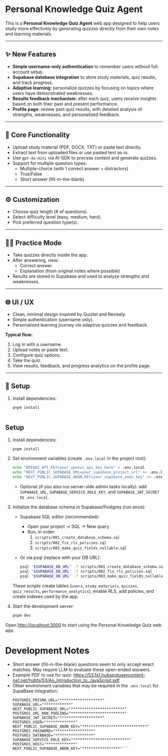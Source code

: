 # Personal Knowledge Quiz Agent

This is a **Personal Knowledge Quiz Agent** web app designed to help users study more effectively by generating quizzes directly from their own notes and learning materials.  

---

## ✨ New Features
- **Simple username-only authentication** to remember users without full account setup.  
- **Supabase database integration** to store study materials, quiz results, and track progress.  
- **Adaptive learning**: personalize quizzes by focusing on topics where users have demonstrated weaknesses.  
- **Results feedback mechanism**: after each quiz, users receive insights based on both their past and present performance.  
- **Profile page**: review past quiz results, with detailed analysis of strengths, weaknesses, and personalized feedback.  

---

## 🎯 Core Functionality
- Upload study material (PDF, DOCX, TXT) or paste text directly.  
- Extract text from uploaded files or use pasted text as-is.  
- Use `gpt-4o-mini` via AI-SDK to process content and generate quizzes.  
- Support for multiple question types:
  - Multiple-choice (with 1 correct answer + distractors)  
  - True/False  
  - Short answer (fill-in-the-blank)  

---

## ⚙️ Customization
- Choose quiz length (# of questions).  
- Select difficulty level (easy, medium, hard).  
- Pick preferred question type(s).  

---

## 🧑‍💻 Practice Mode
- Take quizzes directly inside the app.  
- After answering, view:  
  - Correct answer  
  - Explanation (from original notes where possible)  
- Results are stored in Supabase and used to analyze strengths and weaknesses.  

---

## 🌐 UI / UX
- Clean, minimal design inspired by Quizlet and Revisely.  
- Simple authentication (username only).  
- Personalized learning journey via adaptive quizzes and feedback.  

**Typical flow:**  
1. Log in with a username.  
2. Upload notes or paste text.  
3. Configure quiz options.  
4. Take the quiz.  
5. View results, feedback, and progress analytics on the profile page.  

---

## 🚀 Setup

1. Install dependencies:
   ```bash
   pnpm install



## Setup

1. Install dependencies:

   ```bash
   pnpm install
   ```

2. Set environment variables (create `.env.local` in the project root):

   ```bash
   echo "OPENAI_API_KEY=your_openai_api_key_here" > .env.local
   echo "NEXT_PUBLIC_SUPABASE_URL=your_supabase_project_url" >> .env.local
   echo "NEXT_PUBLIC_SUPABASE_ANON_KEY=your_supabase_anon_key" >> .env.local
   ```

   - Optional (if you also run server-side admin tasks locally): add `SUPABASE_URL`, `SUPABASE_SERVICE_ROLE_KEY`, and `SUPABASE_JWT_SECRET` to `.env.local`.

3. Initialize the database schema in Supabase/Postgres (run once):

   - Supabase SQL editor (recommended):
     - Open your project → SQL → New query
     - Run, in order:
       1) `scripts/001_create_database_schema.sql`
       2) `scripts/002_fix_rls_policies.sql`
       3) `scripts/003_make_quiz_fields_nullable.sql`

   - Or via psql (replace with your DB URL):

     ```bash
     psql "$SUPABASE_DB_URL" -f scripts/001_create_database_schema.sql
     psql "$SUPABASE_DB_URL" -f scripts/002_fix_rls_policies.sql
     psql "$SUPABASE_DB_URL" -f scripts/003_make_quiz_fields_nullable.sql
     ```

   These scripts create tables (`users`, `study_materials`, `quizzes`, `quiz_results`, `performance_analytics`), enable RLS, add policies, and create indexes used by the app.

4. Start the development server:

   ```bash
   pnpm dev
   ```

Open [http://localhost:3000](http://localhost:3000) to start using the Personal Knowledge Quiz web app.


# Development Notes
- Short answer (fill-in-the-blank) questions seem to only accept exact matches. May require LLM to evaluate these open-ended answers.
- Example PDF to use for quiz: https://53.fs1.hubspotusercontent-na1.net/hubfs/53/An_Introduction_to_JavaScript.pdf
- Other environment variables that may be required in the `.env.local` for SupaBase integration:
  ```POSTGRES_URL="************"
  POSTGRES_PRISMA_URL="*******************"
  SUPABASE_URL="************"
  NEXT_PUBLIC_SUPABASE_URL="************************"
  POSTGRES_URL_NON_POOLING="************************"
  SUPABASE_JWT_SECRET="*******************"
  POSTGRES_USER="*************"
  NEXT_PUBLIC_SUPABASE_ANON_KEY="*****************************"
  POSTGRES_PASSWORD="*****************"
  POSTGRES_DATABASE="*****************"
  SUPABASE_SERVICE_ROLE_KEY="*************************"
  POSTGRES_HOST="*************"
  NEXT_PUBLIC_SUPABASE_ANON_KEY="*****************"```

